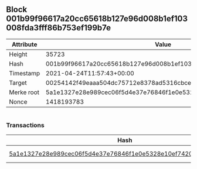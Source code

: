 ## Block 001b99f96617a20cc65618b127e96d008b1ef103008fda3fff86b753ef199b7e

Attribute | Value
--- | ---
Height | 35723
Hash | 001b99f96617a20cc65618b127e96d008b1ef103008fda3fff86b753ef199b7e
Timestamp | 2021-04-24T11:57:43+00:00
Target | 00254142f49eaaa504dc75712e8378ad5316cbcead634704b3734b6271167cc4
Merke root | 5a1e1327e28e989cec06f5d4e37e76846f1e0e5328e10ef742084a2630d8a80d
Nonce | 1418193783

```

```

### Transactions

Hash | Amount
--- | ---
[5a1e1327e28e989cec06f5d4e37e76846f1e0e5328e10ef742084a2630d8a80d](5a1e1327e28e989cec06f5d4e37e76846f1e0e5328e10ef742084a2630d8a80d.md) | 10.00000000 SKEPTI 
